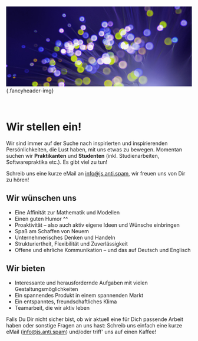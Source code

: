 ![](/img/accurate-bild-3.jpg) {.fancyheader-img}
<div class="fancyheader"><h1><span>
<br />Wir stellen ein!
</span></h1></div>

Wir sind immer auf der Suche nach inspirierten und inspirierenden Persönlichkeiten, die Lust haben, mit uns etwas zu bewegen.  Momentan suchen wir __Praktikanten__ und __Studenten__ (inkl. Studienarbeiten, Softwarepraktika etc.). Es gibt viel zu tun!

Schreib uns eine kurze eMail an <span class="mailadresse" data-to="info">info@js.anti.spam</span>, wir freuen uns von Dir zu hören!


## Wir wünschen uns

- Eine Affinität zur Mathematik und Modellen
- Einen guten Humor ^^
- Proaktivität – also auch aktiv eigene Ideen und Wünsche einbringen
- Spaß am Schaffen von Neuem
- Unternehmerisches Denken und Handeln
- Strukturiertheit, Flexibilität und Zuverlässigkeit
- Offene und ehrliche Kommunikation – und das auf Deutsch und Englisch


## Wir bieten

- Interessante und herausfordernde Aufgaben mit vielen Gestaltungsmöglichkeiten
- Ein spannendes Produkt in einem spannenden Markt
- Ein entspanntes, freundschaftliches Klima
- Teamarbeit, die wir aktiv leben

Falls Du Dir nicht sicher bist, ob wir aktuell eine für Dich passende Arbeit haben oder sonstige Fragen an uns hast: Schreib uns einfach eine kurze eMail (<span class="mailadresse" data-to="info">info@js.anti.spam</span>) und/oder triff' uns auf einen Kaffee!


